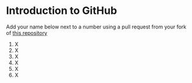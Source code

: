 # Introduction to GitHub 

Add your name below next to a number using a pull request from your fork of [this repository](https://github.com/aphrc-dswb/dswb-workshops)

1. X
2. X
3. X
4. X
5. X
6. X
